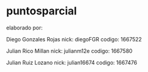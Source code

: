 # puntosparcial

elaborado por: 

Diego Gonzales Rojas
nick: diegoFGR 
codigo: 1667522

Julian Rico Millan
nick: julianm12e
codigo: 1667580

Julian Ruiz Lozano
nick: julian16674 
codigo: 1667476
